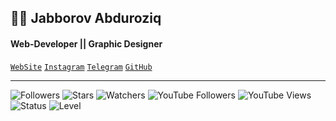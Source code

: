 ## 👨‍💻 Jabborov Abduroziq
#### Web-Developer || Graphic Designer

[`WebSite`](https://blogchik.uz)
[`Instagram`](https://instagram.com/blogchik.me)
[`Telegram`](https://t.me/BlogChik)
[`GitHub`](https://github.com/blogchik)

<hr>

<img src='https://img.shields.io/github/followers/blogchik?style=social' alt='Followers'>
<img src='https://img.shields.io/github/stars/blogchik?style=social' alt='Stars'>
<img src='https://img.shields.io/github/watchers/blogchik/ustoz-shogird-bot?style=social' alt='Watchers'>
<img src='https://img.shields.io/youtube/channel/subscribers/UCgMSMEZLPuB3lSTpEKe8UvQ?style=social' alt='YouTube Followers'>
<img src='https://img.shields.io/youtube/channel/views/UCgMSMEZLPuB3lSTpEKe8UvQ?style=social' alt='YouTube Views'>
<img src='https://img.shields.io/badge/Status-Active-success' alt='Status'>
<img src='https://img.shields.io/badge/Level-Junior-blueviolet' alt='Level'>
